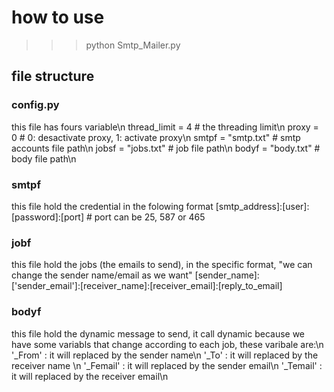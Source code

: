# how to use
>>>python Smtp_Mailer.py

## file structure

### config.py
this file has fours variable\n
  thread_limit = 4  		# the threading limit\n
  proxy = 0           	# 0: desactivate proxy, 1: activate proxy\n
  smtpf = "smtp.txt"		# smtp accounts file path\n
  jobsf = "jobs.txt"		# job file path\n
  bodyf = "body.txt"		# body file path\n
  
### smtpf
this file hold the credential in the folowing format
[smtp_address]:[user]:[password]:[port]  # port can be 25, 587 or 465

### jobf
this file hold the jobs (the emails to send), in the specific format, "we can change the sender name/email as we want"
[sender_name]:['sender_email']:[receiver_name]:[receiver_email]:[reply_to_email]

### bodyf
this file hold the dynamic message to send, it call dynamic because we have some variabls that change according to each job,
these varibale are:\n
  	'_From'     : it will replaced by the sender name\n
	'_To'       : it will replaced by the receiver name \n
	'_Femail'   : it will replaced by the sender email\n
	'_Temail'   : it will replaced by the receiver email\n
